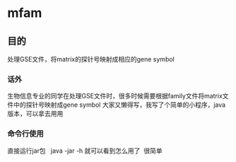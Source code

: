 # mfam
## 目的
处理GSE文件，将matrix的探针号映射成相应的gene symbol
### 话外
生物信息专业的同学在处理GSE文件时，很多时候需要根据family文件将matrix文件中的探针号映射成gene symbol
大家又懒得写，我写了个简单的小程序，java版本，可以拿去用用
### 命令行使用
直接运行jar包   java -jar -h 就可以看到怎么用了  很简单
